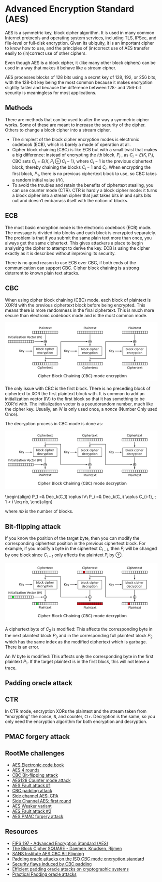 # Advanced Encryption Standard (AES)

AES is a symmetric key, block cipher algorithm. It is used in many common Internet protocols and operating system services, including TLS, IPSec, and file-level or full-disk encryption. Given its ubiquity, it is an important cipher to know how to use, and the principles of (in)correct use of AES transfer easily to (in)correct use of other ciphers.

Even though AES is a block cipher, it (like many other block ciphers) can be used in a way that makes it behave like a stream cipher.

AES processes blocks of 128 bits using a secret key of 128, 192, or 256 bits, with the 128-bit key being the most common because it makes encryption slightly faster and because the difference between 128- and 256-bit security is meaningless for most applications.

## Methods

There are methods that can be used to alter the way a symmetric cipher works. Some of these are meant to increase the security of the cipher. Others to change a block cipher into a stream cipher.

* The simplest of the block cipher encryption modes is electronic codebook (ECB), which is barely a mode of operation at all.
* Cipher block chaining (CBC) is like ECB but with a small twist that makes a big difference: instead of encrypting the $i$th block, $P_i$ , as $C_i = E(K, P_i)$, CBC sets $C_i = E(K, P_i ⊕ C_i − 1)$, where $C_i − 1$ is the previous ciphertext block, thereby chaining the blocks $C_i − 1$ and $C_i$. When encrypting the first block, $P_1$, there is no previous ciphertext block to use, so CBC takes a random initial value ($IV$).
* To avoid the troubles and retain the benefits of ciphertext stealing, you can use counter mode (CTR). CTR is hardly a block cipher mode: it turns a block cipher into a stream cipher that just takes bits in and spits bits out and doesn’t embarrass itself with the notion of blocks.

## ECB

The most basic encryption mode is the electronic codebook (ECB) mode. The message is divided into blocks and each block is encrypted separately. The problem is that if you submit the same plain text more than once, you always get the same ciphertext. This gives attackers a place to begin analysing the cipher to attempt to derive the key. ECB is using the cipher exactly as it is described without improving its security.

There is no good reason to use ECB over CBC, if both ends of the communication can support CBC. Cipher block chaining is a strong deterrent to known plain text attacks.

## CBC

When using cipher block chaining (CBC) mode, each block of plaintext is XOR’d with the previous ciphertext block before being encrypted. This means there is more randomness in the final ciphertext. This is much more secure than electronic codebook mode and is the most common mode.

![CBC Encryption](../../_static/images/cbc-encryption.png)

The only issue with CBC is the first block. There is no preceding block of ciphertext to XOR the first plaintext block with. It is common to add an initialization vector (IV) to the first block so that it has something to be XOR'd with. The initialization vector is a pseudorandom number, much like the cipher key. Usually, an IV is only used once, a $nonce$ (Number Only used Once). 

The decryption process in CBC mode is done as:

![CBC Encryption](../../_static/images/cbc-decryption.png)

\begin{align} P_1 =& Dec_k(C_1) \oplus IV\\ P_i =& Dec_k(C_i) \oplus C_{i-1},\;\; 1 < i \leq nb, \end{align} 

where $nb$ is the number of blocks.

## Bit-flipping attack

If you know the position of the target byte, then you can modify the corresponding ciphertext position in the previous ciphertext block. For example, if you modify a byte in the ciphertext $C_{i-1}$, then $P_i$ will be changed by one block since $C_{i-1}$ only affects the plaintext $P_i$ by $\oplus$. 

![CBC Encryption](../../_static/images/cbc-decryption-garbage.png)

A ciphertext byte of $C_2$ is modified: This affects the corresponding byte in the next plaintext block $P_3$ and in the corresponding full plaintext block $P_2$ which has the same index as the modified ciphertext which is garbage. There is an error.

An $\text{IV}$ byte is modified: This affects only the corresponding byte in the first plaintext $P_1$. If the target plaintext is in the first block, this will not leave a trace.

## Padding oracle attack

## CTR

In CTR mode, encryption XORs the plaintext and the stream taken from “encrypting” the nonce, `N`, and counter, `Ctr`. Decryption is the same, so you only need the encryption algorithm for both
encryption and decryption.

## PMAC forgery attack


## RootMe challenges

* [AES Electronic code book](../symmetric/ecb.md)
* [AES 4 rounds](../symmetric/4-rounds.md)
* [CBC Bit-flipping attack](../symmetric/cbc-bit-flipping.md)
* [AES128 Counter mode attack](../symmetric/ctr.md)
* [AES Fault attack #1](../symmetric/fault1.md)
* [CBC padding attack](../symmetric/cbc-padding.md)
* [Side channel AES: CPA](../symmetric/cpa.md)
* [Side Channel AES: first round](../symmetric/sc-first-round.md)
* [AES Weaker variant](../symmetric/weaker-variant.md)
* [AES Fault attack #2](../symmetric/fault2.md)
* [AES PMAC forgery attack](../symmetric/pmac.md)

## Resources

* [FIPS 197 - Advanced Encryption Standard (AES)](https://repository.root-me.org/Cryptographie/Sym%C3%A9trique/EN%20-%20FIPS%20197%20-%20Advanced%20Encryption%20Standard%20(AES).pdf)
* [The Block Cipher SQUARE - Daemen, Knudsen, Rijmen](https://repository.root-me.org/Cryptographie/Sym%C3%A9trique/EN%20-%20The%20Block%20Cipher%20SQUARE%20-%20Daemen,%20Knudsen,%20Rijmen.pdf)
* [SANS Institute AES CBC Bit Flipping](https://www.root-me.org/en/Challenges/Cryptanalysis/AES-CBC-Bit-Flipping-Attack)
* [Padding oracle attacks on the ISO CBC mode encryption standard](https://repository.root-me.org/Cryptographie/EN%20-%20Padding%20oracle%20attacks%20on%20the%20ISO%20CBC%20mode%20encryption%20standard.pdf)
* [Security flaws induced by CBC padding](https://repository.root-me.org/Cryptographie/EN%20-%20Security%20flaws%20induced%20by%20CBC%20padding.pdf)
* [Efficient padding oracle attacks on cryptographic systems](https://repository.root-me.org/Cryptographie/EN%20-%20Efficient%20padding%20oracle%20attacks%20on%20cryptographic%20systems.pdf)
* [Practical Padding oracle attacks](https://repository.root-me.org/Cryptographie/EN%20-%20Practical%20Padding%20oracle%20attacks.pdf)  


